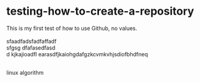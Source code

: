 # testing-how-to-create-a-repository
This is my first test of how to use Github, no values.
<br>  
sfaadfadsfadfaffadf  
sfgsg
dfafasedfasd  
d  kjkajioadfl earasdfjkaiohgdafgzkcvmkvhjsdiofbhdfneq
<br>  

<br>  
linux algorithm
<br>  
